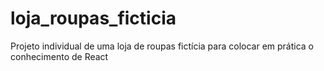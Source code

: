 # loja_roupas_ficticia
Projeto individual de uma loja de roupas fictícia para colocar em prática o conhecimento de React
